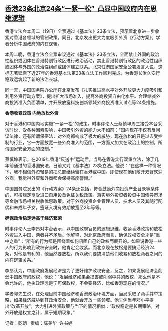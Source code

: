 <!--1710916332000-->
[香港23条北京24条“一紧一松”  凸显中国政府内在思维逻辑](https://www.rfa.org/mandarin/yataibaodao/zhengzhi/ql1-03202024022803.html)
------

<p><span style="font-weight: 400;">香港立法会本周二（19日）全票通过《基本法》23条立法，预示着北京进一步收紧对香港各领域的管制政策。同日，北京发出更大力度吸引外资《行动方案》。学者分析中国政府的内在逻辑。</span></p><p><span style="font-weight: 400;">本周二晚，香港立法会全票审议通过《基本法》23条立法，全面禁止外国的政治性组织或团体在香港特別行政区进行政治活动，禁止香港特別行政区的政治性组织或团体与外国的政治性组织或团体建立联系。北京驻港国家安全公署发言人说，这标志著延宕了近27年的香港基本法第23条立法工作顺利完成，为香港长治久安行稳致远筑起了新的法治长城。</span></p><p></p><p><span style="font-weight: 400;">同一天，中国国务院办公厅在北京发布《扎实推进高水平对外开放更大力度吸引和利用外资行动方案》，提出扩大市场准入，提高外商投资自由化水平。合理缩减外商投资准入负面清单，并开展放宽科技创新领域外商投资准入试点等24条措施。</span></p><p></p><p><b>香港收紧政策 内地放松外资</b></p><p></p><p><span style="font-weight: 400;">对于香港和中国内地实施“一紧一松”的政策。时事评论人士蔡慎坤周三接受本台采访时说，受各种因素影响，中国吸引外资的能力大不如前：“国内现在不仅有反间谍法律，还有所谓保密法，对外商都构成了极大的威胁，现在放松的只是过去受控制的行业，它一方面放宽一些外商准入的范围，一方面又加大在政治上的控制，所谓国家安全方面的控制。”</span></p><p></p><p><span style="font-weight: 400;">蔡慎坤表示，在2019年香港“反送中”运动后，当局在香港实行双重立法，除了几年前通过的香港国安法，日前又对《基本法》23条立法。他说：“在这样一种情况下，我不相信外资轻易的把总部继续留在香港或中国。即使现在他们敞开双臂欢迎外商，我觉得外资和外商都会保持高度警惕。”</span></p><p></p><p><span style="font-weight: 400;">中国国务院发出的《行动方案》24条还包括，符合鼓励外商投资产业目录等条件的，可按规定享受进口自用设备免征关税政策。落实境外投资者投资中国债券市场等金融市场相关税收优惠政策。对于外商投资企业管理人员、技术人员及其随行配偶和未成年子女，签证入境有效期放宽至2年等等。</span></p><p></p><p><b>确保政治稳定远高于经济繁荣</b></p><p></p><p><span style="font-weight: 400;">时事评论人士李昂对本台表示，以中国政府官员的逻辑思维，收紧香港政策和放松外资进入中国，两者并不矛盾。他解释，对北京政府而言，确保政权安全才是“重中之重”：“所有的行为都是围绕着如何巩固自己的政权而展开的。如果说香港一些人的行为影响到政权安全时，他肯定会收紧。而北京现在放松是要搞活经济24条，对他是有利的，他当然要放松。所以我们要搞清楚他们收紧和放松两者之间的内在逻辑关系。”</span></p><p></p><p><span style="font-weight: 400;">李昂认为，中国政府发展经济是为了更好维护政权安全，反之，如果发展经济会削弱中国政府的政权，他说：“发展经济如果会损害或削弱中共的政权，那么他是不会允许的，他执政理念是宁可保政权，不会要经济，比如香港现在的情况。”</span></p><p></p><p><span style="font-weight: 400;">学者郭先生说，在处理目前中国经济和香港政治环境方面，当局采取了两手并举策略，如果经济威胁到其政治安全，他就会开放一些领域。他举例当年邓小平提出“改革开放”，大力引进外资政策与当下的情况相似：“政权稳定是长期策略，对外开放是权宜之计，属于短期现象。”</span></p><p><span style="font-weight: 400;">记者：</span><span style="font-weight: 400;">乾朗  </span><span style="font-weight: 400;"> 责编：陈美华  许书婷</span></p><p><br style="font-weight: 400;"/><br style="font-weight: 400;"/></p>
